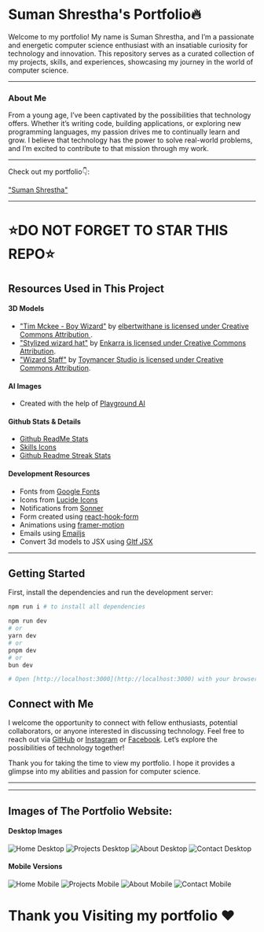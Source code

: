 # Suman Shrestha's Portfolio🔥

Welcome to my portfolio! My name is Suman Shrestha, and I’m a passionate and energetic computer science enthusiast with an insatiable curiosity for technology and innovation. This repository serves as a curated collection of my projects, skills, and experiences, showcasing my journey in the world of computer science.

---

### About Me

From a young age, I’ve been captivated by the possibilities that technology offers. Whether it’s writing code, building applications, or exploring new programming languages, my passion drives me to continually learn and grow. I believe that technology has the power to solve real-world problems, and I’m excited to contribute to that mission through my work.

---

Check out my portfolio👇: <br />

["Suman Shrestha"](https://sumanshrestha.vercel.app)
<br />

---

# ⭐DO NOT FORGET TO STAR THIS REPO⭐

## Resources Used in This Project

#### 3D Models

- ["Tim Mckee - Boy Wizard"](https://skfb.ly/6YATu) by [elbertwithane is licensed under Creative Commons Attribution ](http://creativecommons.org/licenses/by/4.0/).
- ["Stylized wizard hat"](https://skfb.ly/ozxOQ) by [Enkarra is licensed under Creative Commons Attribution](http://creativecommons.org/licenses/by/4.0/).
- ["Wizard Staff"](https://skfb.ly/6QYZw) by [Toymancer Studio is licensed under Creative Commons Attribution](http://creativecommons.org/licenses/by/4.0/).

#### AI Images

- Created with the help of [Playground AI](https://playgroundai.com/)

#### Github Stats & Details

- [Github ReadMe Stats](https://github.com/anuraghazra/github-readme-stats)
- [Skills Icons](https://github.com/tandpfun/skill-icons)
- [Github Readme Streak Stats](https://github.com/denvercoder1/github-readme-streak-stats)

#### Development Resources

- Fonts from [Google Fonts](https://fonts.google.com/) <br />
- Icons from [Lucide Icons](https://lucide.dev/) <br />
- Notifications from [Sonner](https://sonner.emilkowal.ski/) <br />
- Form created using [react-hook-form](https://react-hook-form.com/) <br />
- Animations using [framer-motion](https://www.framer.com/motion/) <br />
- Emails using [Emailjs](https://www.emailjs.com/) <br />
- Convert 3d models to JSX using [Gltf JSX](https://github.com/pmndrs/gltfjsx)

---

## Getting Started

First, install the dependencies and run the development server:

```bash
npm run i # to install all dependencies

npm run dev
# or
yarn dev
# or
pnpm dev
# or
bun dev

# Open [http://localhost:3000](http://localhost:3000) with your browser to see the result.
```

## Connect with Me

I welcome the opportunity to connect with fellow enthusiasts, potential collaborators, or anyone interested in discussing technology. Feel free to reach out via [GitHub](https://github.com/SumanShrestha14) or [Instagram](https://www.instagram.com/sumanbshrestha714/) or [Facebook](https://www.facebook.com/masters.suman). Let’s explore the possibilities of technology together!

Thank you for taking the time to view my portfolio. I hope it provides a glimpse into my abilities and passion for computer science.

---

---

## Images of The Portfolio Website:

#### Desktop Images

![Home Desktop](<website images/Home-desktop.png>)
![Projects Desktop](<website images/Project-desktop.png>)
![About Desktop](<website images/About-desktop.png>)
![Contact Desktop](<website images/Contact-desktop.png>)

#### Mobile Versions

![Home Mobile](<website images/Home-mobile.png>)
![Projects Mobile](<website images/Project-mobile.png>)
![About Mobile](<website images/About-mobile.png>)
![Contact Mobile](<website images/Contact-mobile.png>)

# Thank you Visiting my portfolio ❤️

